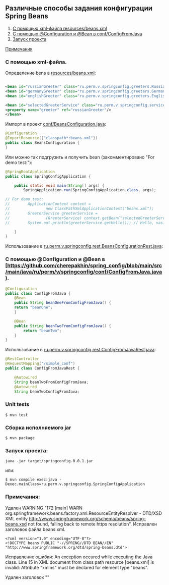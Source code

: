 Различные способы задания конфигурации Spring Beans
----------------

1. [С помощью xml-файла resources/beans.xml](#xml_file)
2. [С помощью @Configuration и @Bean в conf/ConfigFromJava](#configuration)
3. [Запуск проекта](#run_project)

[Примечания](#other)

<a id="xml_file"></a>
### С помощью xml-файла.

Определение bens в [resources/beans.xml](https://github.com/cherepakhin/spring_config/resources/beans.xml):

````xml

<bean id="russianGreeter" class="ru.perm.v.springconfig.greeters.RussianGreeter"/>
<bean id="germanyGreeter" class="ru.perm.v.springconfig.greeters.GermanyGreeter"/>
<bean id="englishGreeter" class="ru.perm.v.springconfig.greeters.EnglishGreeter"/>

<bean id="selectedGreeterService" class="ru.perm.v.springconfig.service.GreeterService">
<property name="greeter" ref="russianGreeter"/>
</bean>
````

Импорт в проект [conf/BeansConfiguration.java](https://github.com/cherepakhin/spring_config/blob/main/src/main/java/ru/perm/v/springconfig/conf/BeansConfiguration.java):

````java
@Configuration
@ImportResource({"classpath*:beans.xml"})
public class BeansConfiguration {
}
````

Или можно так подгрузить и получить bean (закомментировано "For demo test:"):

````java
@SpringBootApplication
public class SpringConfigApplication {

    public static void main(String[] args) {
        SpringApplication.run(SpringConfigApplication.class, args);

// For demo test:
//        ApplicationContext context =
//                new ClassPathXmlApplicationContext("beans.xml");
//        GreeterService greeterService =
//                (GreeterService) context.getBean("selectedGreeterService");
//        System.out.println(greeterService.getHello()); // Hello, vasi!

    }
}
````

Использование в [ru.perm.v.springconfig.rest.BeansConfigurationRest.java](https://github.com/cherepakhin/spring_config/blob/main/src/main/java/ru/perm/v/springconfig/rest/BeansConfigurationRest.java):


<a id="configuration"></a>
### С помощью @Configuration и @Bean в [https://github.com/cherepakhin/spring_config/blob/main/src/main/java/ru/perm/v/springconfig/conf/ConfigFromJava.java). 

````java
@Configuration
public class ConfigFromJava {
    @Bean
    public String beanOneFromConfigFromJava() {
    return "beanOne";
    }

    @Bean
    public String beanTwoFromConfigFromJava() {
        return "beanTwo";
    }
}
````

Использование в [ru.perm.v.springconfig.rest.ConfigFromJavaRest.java](https://github.com/cherepakhin/spring_config/blob/main/src/main/java/ru/perm/v/springconfig/rest/ConfigFromJavaRest.java):

````java
@RestController
@RequestMapping("/simple_conf")
public class ConfigFromJavaRest {

    @Autowired
    String beanTwoFromConfigFromJava;
    @Autowired
    String beanTwoConfigFromJava;
````

### Unit tests

````shell
$ mvn test
````


### Сборка исполняемого jar

````shell
$ mvn package
````

<a id="run_project"></a>
### Запуск проекта:

````shell
java -jar target/springconfig-0.0.1.jar
````

или:

````shell
$ mvn compile exec:java -Dexec.mainClass=ru.perm.v.springconfig.SpringConfigApplication
````

<a id="other"></a>
### Примечания:

Удален WARNING "172 [main] WARN org.springframework.beans.factory.xml.ResourceEntityResolver - DTD/XSD XML entity http://www.springframework.org/schema/beans/spring-beans.xsd not found, falling back to remote https resolution". Исправлен заголовок файла beans.xml.

````shell
<?xml version="1.0" encoding="UTF-8"?>
<!DOCTYPE beans PUBLIC "-//SPRING//DTD BEAN//EN" "http://www.springframework.org/dtd/spring-beans.dtd">
````

Исправление ошибки: 
An exception occured while executing the Java class. Line 15 in XML document from class path resource [beans.xml] is invalid: Attribute "xmlns" must be declared for element type "beans".

Удален заголовок "<!DOCTYPE beans PUBLIC "-//SPRING//DTD BEAN//EN" "http://www.springframework.org/dtd/spring-beans.dtd">"

